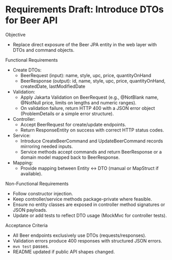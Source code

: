 # Requirements Draft: Introduce DTOs for Beer API

Objective
- Replace direct exposure of the Beer JPA entity in the web layer with DTOs and command objects.

Functional Requirements
- Create DTOs:
  - BeerRequest (input): name, style, upc, price, quantityOnHand
  - BeerResponse (output): id, name, style, upc, price, quantityOnHand, createdDate, lastModifiedDate
- Validation:
  - Apply Jakarta Validation on BeerRequest (e.g., @NotBlank name, @NotNull price, limits on lengths and numeric ranges).
  - On validation failure, return HTTP 400 with a JSON error object (ProblemDetails or a simple error structure).
- Controller:
  - Accept BeerRequest for create/update endpoints.
  - Return ResponseEntity<BeerResponse> on success with correct HTTP status codes.
- Service:
  - Introduce CreateBeerCommand and UpdateBeerCommand records mirroring needed inputs.
  - Service methods accept commands and return BeerResponse or a domain model mapped back to BeerResponse.
- Mapping:
  - Provide mapping between Entity ↔ DTO (manual or MapStruct if available).

Non-Functional Requirements
- Follow constructor injection.
- Keep controller/service methods package-private where feasible.
- Ensure no entity classes are exposed in controller method signatures or JSON payloads.
- Update or add tests to reflect DTO usage (MockMvc for controller tests).

Acceptance Criteria
- All Beer endpoints exclusively use DTOs (requests/responses).
- Validation errors produce 400 responses with structured JSON errors.
- `mvn test` passes.
- README updated if public API shapes changed.
